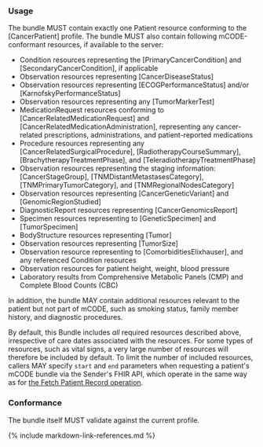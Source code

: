 ### Usage

The bundle MUST contain exactly one Patient resource conforming to the [CancerPatient] profile. The bundle MUST also contain following mCODE-conformant resources, if available to the server:

* Condition resources representing the [PrimaryCancerCondition] and [SecondaryCancerCondition], if applicable
* Observation resources representing [CancerDiseaseStatus]
* Observation resources representing [ECOGPerformanceStatus] and/or [KarnofskyPerformanceStatus]
* Observation resources representing any [TumorMarkerTest]
* MedicationRequest resources conforming to [CancerRelatedMedicationRequest] and [CancerRelatedMedicationAdministration], representing any cancer-related prescriptions, administrations, and patient-reported medications
* Procedure resources representing any [CancerRelatedSurgicalProcedure], [RadiotherapyCourseSummary], [BrachytherapyTreatmentPhase], and [TeleradiotherapyTreatmentPhase]
* Observation resources representing the staging information: [CancerStageGroup], [TNMDistantMetastasesCategory], [TNMPrimaryTumorCategory], and [TNMRegionalNodesCategory]
* Observation resources representing [CancerGeneticVariant] and [GenomicRegionStudied]
* DiagnosticReport resources representing [CancerGenomicsReport]
* Specimen resources representing to [GeneticSpecimen] and [TumorSpecimen]
* BodyStructure resources representing [Tumor]
* Observation resources representing [TumorSize]
* Observation resource representing to [ComorbiditiesElixhauser], and any referenced Condition resources
* Observation resources for patient height, weight, blood pressure
* Laboratory results from Comprehensive Metabolic Panels (CMP) and Complete Blood Counts (CBC)

In addition, the bundle MAY contain additional resources relevant to the patient but not part of mCODE, such as smoking status, family member history, and diagnostic procedures.

By default, this Bundle includes _all_ required resources described above, irrespective of care dates associated with the resources. For some types of resources, such as vital signs, a very large number of resources will therefore be included by default. To limit the number of included resources, callers MAY specify `start` and `end` parameters when requesting a patient's mCODE bundle via the Sender's FHIR API, which operate in the same way as for [the Fetch Patient Record operation](https://www.hl7.org/fhir/operation-patient-everything.html).

### Conformance

The bundle itself MUST validate against the current profile.

{% include markdown-link-references.md %}
